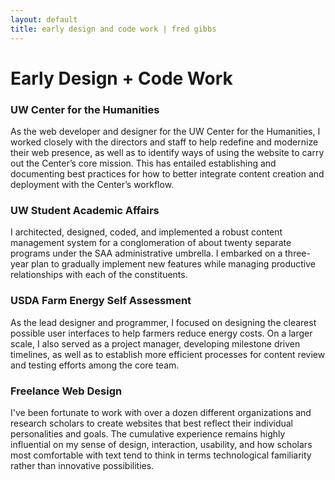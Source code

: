 ```yaml
---
layout: default
title: early design and code work | fred gibbs
---
```


# Early Design + Code Work

### UW Center for the Humanities
As the web developer and designer for the UW Center for the Humanities, I worked closely with the directors and staff to help redefine and modernize their web presence, as well as to identify ways of using the website to carry out the Center’s core mission. This has entailed establishing and documenting best practices for how to better integrate content creation and deployment with the Center’s workflow.

### UW Student Academic Affairs
I architected, designed, coded, and implemented a robust content management system for a conglomeration of about twenty separate programs under the SAA administrative umbrella. I embarked on a three-year plan to gradually implement new features while managing productive relationships with each of the constituents.

### USDA Farm Energy Self Assessment
As the lead designer and programmer, I focused on designing the clearest possible user interfaces to help farmers reduce energy costs. On a larger scale, I also served as a project manager, developing milestone driven timelines, as well as to establish more efficient processes for content review and testing efforts among the core team.

### Freelance Web Design
I've been fortunate to work with over a dozen different organizations and research scholars to create websites that best reflect their individual personalities and goals. The cumulative experience remains highly influential on my sense of design, interaction, usability, and how scholars most comfortable with text tend to think in terms technological familiarity rather than innovative possibilities.
